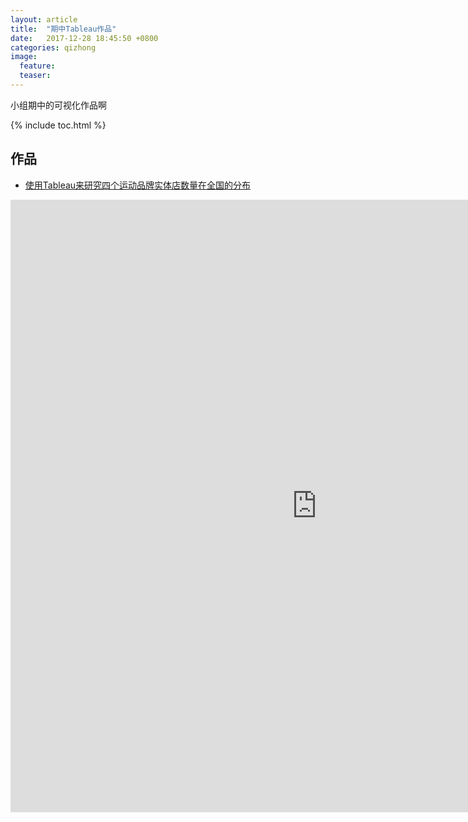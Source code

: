 ```yaml
---
layout: article
title:  "期中Tableau作品"
date:   2017-12-28 18:45:50 +0800
categories: qizhong
image: 
  feature: 
  teaser: 
---
```

  
小组期中的可视化作品啊

{% include toc.html %}

 ## 作品

- <a href="https://yuyu12138.github.io/infovis/E_min_teamwork/index.html" target="_blank">使用Tableau来研究四个运动品牌实体店数量在全国的分布</a>

<iframe src="https://yuyu12138.github.io/infovis/E_min_teamwork/index.html?:embed=y&:display_count=yes&publish=yes/Dashboard1?:showVizHome=no&:embed=truehttps://public.tableau.com/shared/DJPSG6CX9?:display_count=yes" width="980px" height="980px" frameborder="0"></iframe>
